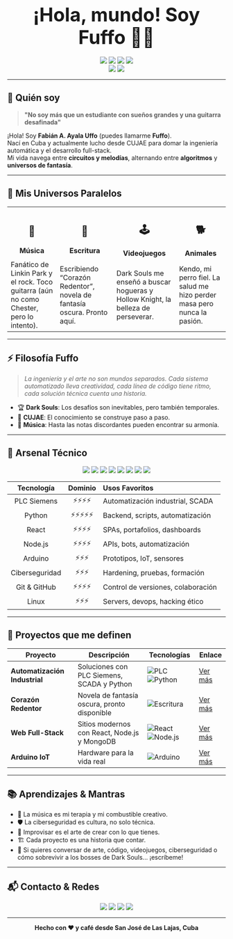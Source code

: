<!-- Portada animada con badges y emojis -->
<h1 align="center">
  <span style="font-size:2.7rem; font-weight:bold">¡Hola, mundo! Soy Fuffo 👋✨</span>
</h1>

<p align="center">
  <img src="https://img.shields.io/badge/Soy-Fuffo-blueviolet?style=for-the-badge" />
  <img src="https://img.shields.io/badge/Cuba-🇨🇺-red?style=for-the-badge" />
  <img src="https://img.shields.io/badge/Ingeniero_Automático-💡-orange?style=for-the-badge" />
  <img src="https://img.shields.io/badge/Desarrollador_FullStack-🖥️-teal?style=for-the-badge" />
  <br>
  <img src="https://img.shields.io/badge/Creativo-🎸-purple?style=for-the-badge" />
  <img src="https://img.shields.io/badge/Fan_de_LinkedIn-🎮-black?style=for-the-badge" />
</p>

---

## 👤 Quién soy

> **"No soy más que un estudiante con sueños grandes y una guitarra desafinada"**

¡Hola! Soy **Fabián A. Ayala Uffo** (puedes llamarme **Fuffo**).  
Nací en Cuba y actualmente lucho desde CUJAE para domar la ingeniería automática y el desarrollo full-stack.  
Mi vida navega entre **circuitos y melodías**, alternando entre **algoritmos** y **universos de fantasía**.

---

## 🎸 Mis Universos Paralelos

<table>
  <tr>
    <td align="center"><h2>🎵</h2><b>Música</b></td>
    <td align="center"><h2>📖</h2><b>Escritura</b></td>
    <td align="center"><h2>🕹️</h2><b>Videojuegos</b></td>
    <td align="center"><h2>🐕</h2><b>Animales</b></td>
  </tr>
  <tr>
    <td>Fanático de Linkin Park y el rock. Toco guitarra (aún no como Chester, pero lo intento).</td>
    <td>Escribiendo “Corazón Redentor”, novela de fantasía oscura. Pronto aquí.</td>
    <td>Dark Souls me enseñó a buscar hogueras y Hollow Knight, la belleza de perseverar.</td>
    <td>Kendo, mi perro fiel. La salud me hizo perder masa pero nunca la pasión.</td>
  </tr>
</table>

---

## ⚡ Filosofía Fuffo

> _La ingeniería y el arte no son mundos separados. Cada sistema automatizado lleva creatividad, cada línea de código tiene ritmo, cada solución técnica cuenta una historia._

- 🏆 **Dark Souls**: Los desafíos son inevitables, pero también temporales.
- 🏫 **CUJAE**: El conocimiento se construye paso a paso.
- 🎼 **Música**: Hasta las notas discordantes pueden encontrar su armonía.

---

## 🧰 Arsenal Técnico

<p align="center">
  <img src="https://img.shields.io/badge/PLC-Siemens-blue?logo=siemens&style=for-the-badge"/>
  <img src="https://img.shields.io/badge/Python-3776AB?logo=python&style=for-the-badge"/>
  <img src="https://img.shields.io/badge/React-20232a?logo=react&style=for-the-badge"/>
  <img src="https://img.shields.io/badge/Node.js-339933?logo=node.js&style=for-the-badge"/>
  <img src="https://img.shields.io/badge/Arduino-00979D?logo=arduino&style=for-the-badge"/>
  <img src="https://img.shields.io/badge/Ciberseguridad-dark?logo=hackthebox&style=for-the-badge"/>
  <img src="https://img.shields.io/badge/GitHub-181717?logo=github&style=for-the-badge"/>
  <img src="https://img.shields.io/badge/Linux-black?logo=linux&style=for-the-badge"/>
</p>

| **Tecnología** | **Dominio** | **Usos Favoritos** |
|:--------------:|:----------:|:-------------------|
| PLC Siemens    | ⚡⚡⚡⚡      | Automatización industrial, SCADA |
| Python         | ⚡⚡⚡⚡⚡     | Backend, scripts, automatización |
| React          | ⚡⚡⚡⚡      | SPAs, portafolios, dashboards   |
| Node.js        | ⚡⚡⚡⚡      | APIs, bots, automatización      |
| Arduino        | ⚡⚡⚡        | Prototipos, IoT, sensores       |
| Ciberseguridad | ⚡⚡⚡        | Hardening, pruebas, formación   |
| Git & GitHub   | ⚡⚡⚡⚡      | Control de versiones, colaboración |
| Linux          | ⚡⚡⚡        | Servers, devops, hacking ético  |

---

## 🌟 Proyectos que me definen

| Proyecto                | Descripción                                       | Tecnologías                          | Enlace        |
|-------------------------|---------------------------------------------------|--------------------------------------|---------------|
| **Automatización Industrial** | Soluciones con PLC Siemens, SCADA y Python      | ![PLC](https://img.shields.io/badge/PLC-Siemens-blue?logo=siemens) ![Python](https://img.shields.io/badge/Python-3776AB?logo=python) | [Ver más](#)  |
| **Corazón Redentor**    | Novela de fantasía oscura, pronto disponible      | ![Escritura](https://img.shields.io/badge/Escritura-dark?logo=bookstack) | [Ver más](#)  |
| **Web Full-Stack**      | Sitios modernos con React, Node.js y MongoDB      | ![React](https://img.shields.io/badge/React-20232a?logo=react) ![Node.js](https://img.shields.io/badge/Node.js-339933?logo=node.js)| [Ver más](#)  |
| **Arduino IoT**         | Hardware para la vida real                        | ![Arduino](https://img.shields.io/badge/Arduino-00979D?logo=arduino) | [Ver más](#)  |

---

## 📚 Aprendizajes & Mantras

- 🎵 La música es mi terapia y mi combustible creativo.
- 🛡️ La ciberseguridad es cultura, no solo técnica.
- 🧩 Improvisar es el arte de crear con lo que tienes.
- 🏗️ Cada proyecto es una historia que contar.
- 💬 Si quieres conversar de arte, código, videojuegos, ciberseguridad o cómo sobrevivir a los bosses de Dark Souls... ¡escríbeme!

---

## 📬 Contacto & Redes

<p align="center">
  <a href="https://github.com/Nostrad4mus" target="_blank"><img src="https://img.shields.io/badge/GitHub-181717?style=for-the-badge&logo=github"/></a>
  <a href="https://linkedin.com/in/tuperfil" target="_blank"><img src="https://img.shields.io/badge/LinkedIn-0A66C2?style=for-the-badge&logo=linkedin"/></a>
  <a href="mailto:n62707291@dominio.com"><img src="https://img.shields.io/badge/Email-d14836?style=for-the-badge&logo=gmail"/></a>
  <a href="tu-cv.pdf" download><img src="https://img.shields.io/badge/Descargar%20CV-00c853?style=for-the-badge&logo=adobeacrobatreader"/></a>
</p>

---

<p align="center">
  <b>Hecho con ❤️ y café desde San José de Las Lajas, Cuba</b>
</p>
